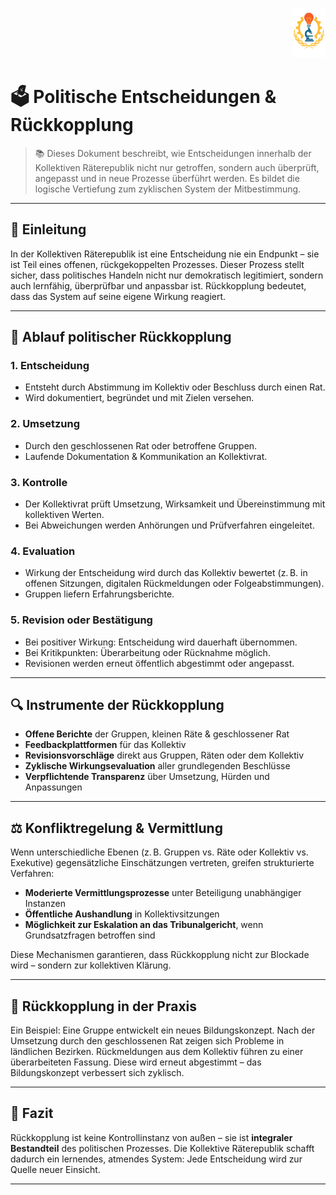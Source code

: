 <p align="right">
  <img src="https://raw.githubusercontent.com/hades-dux/Kollektive-Raeterepublik/main/Meta_und_Systemstruktur/logo_offiziell.png" alt="Logo der Kollektiven Räterepublik" height="80">
</p>

<!--
Autor: Fabio Weidner
Version: 1.0
Sektion: Meta & Systemstruktur
Veröffentlichung: April 2025
-->

# 🗳️ Politische Entscheidungen & Rückkopplung

> 📚 Dieses Dokument beschreibt, wie Entscheidungen innerhalb der Kollektiven Räterepublik nicht nur getroffen, sondern auch überprüft, angepasst und in neue Prozesse überführt werden. Es bildet die logische Vertiefung zum zyklischen System der Mitbestimmung.

---

## 🧭 Einleitung

In der Kollektiven Räterepublik ist eine Entscheidung nie ein Endpunkt – sie ist Teil eines offenen, rückgekoppelten Prozesses. Dieser Prozess stellt sicher, dass politisches Handeln nicht nur demokratisch legitimiert, sondern auch lernfähig, überprüfbar und anpassbar ist. Rückkopplung bedeutet, dass das System auf seine eigene Wirkung reagiert.

---

## 🔁 Ablauf politischer Rückkopplung

### 1. Entscheidung
- Entsteht durch Abstimmung im Kollektiv oder Beschluss durch einen Rat.
- Wird dokumentiert, begründet und mit Zielen versehen.

### 2. Umsetzung
- Durch den geschlossenen Rat oder betroffene Gruppen.
- Laufende Dokumentation & Kommunikation an Kollektivrat.

### 3. Kontrolle
- Der Kollektivrat prüft Umsetzung, Wirksamkeit und Übereinstimmung mit kollektiven Werten.
- Bei Abweichungen werden Anhörungen und Prüfverfahren eingeleitet.

### 4. Evaluation
- Wirkung der Entscheidung wird durch das Kollektiv bewertet (z. B. in offenen Sitzungen, digitalen Rückmeldungen oder Folgeabstimmungen).
- Gruppen liefern Erfahrungsberichte.

### 5. Revision oder Bestätigung
- Bei positiver Wirkung: Entscheidung wird dauerhaft übernommen.
- Bei Kritikpunkten: Überarbeitung oder Rücknahme möglich.
- Revisionen werden erneut öffentlich abgestimmt oder angepasst.

---

## 🔍 Instrumente der Rückkopplung

- **Offene Berichte** der Gruppen, kleinen Räte & geschlossener Rat  
- **Feedbackplattformen** für das Kollektiv  
- **Revisionsvorschläge** direkt aus Gruppen, Räten oder dem Kollektiv  
- **Zyklische Wirkungsevaluation** aller grundlegenden Beschlüsse  
- **Verpflichtende Transparenz** über Umsetzung, Hürden und Anpassungen  

---

## ⚖️ Konfliktregelung & Vermittlung

Wenn unterschiedliche Ebenen (z. B. Gruppen vs. Räte oder Kollektiv vs. Exekutive) gegensätzliche Einschätzungen vertreten, greifen strukturierte Verfahren:

- **Moderierte Vermittlungsprozesse** unter Beteiligung unabhängiger Instanzen  
- **Öffentliche Aushandlung** in Kollektivsitzungen  
- **Möglichkeit zur Eskalation an das Tribunalgericht**, wenn Grundsatzfragen betroffen sind  

Diese Mechanismen garantieren, dass Rückkopplung nicht zur Blockade wird – sondern zur kollektiven Klärung.

---

## 🔄 Rückkopplung in der Praxis

Ein Beispiel: Eine Gruppe entwickelt ein neues Bildungskonzept. Nach der Umsetzung durch den geschlossenen Rat zeigen sich Probleme in ländlichen Bezirken. Rückmeldungen aus dem Kollektiv führen zu einer überarbeiteten Fassung. Diese wird erneut abgestimmt – das Bildungskonzept verbessert sich zyklisch.

---

## 🧠 Fazit

Rückkopplung ist keine Kontrollinstanz von außen – sie ist **integraler Bestandteil** des politischen Prozesses. Die Kollektive Räterepublik schafft dadurch ein lernendes, atmendes System: Jede Entscheidung wird zur Quelle neuer Einsicht.

---

